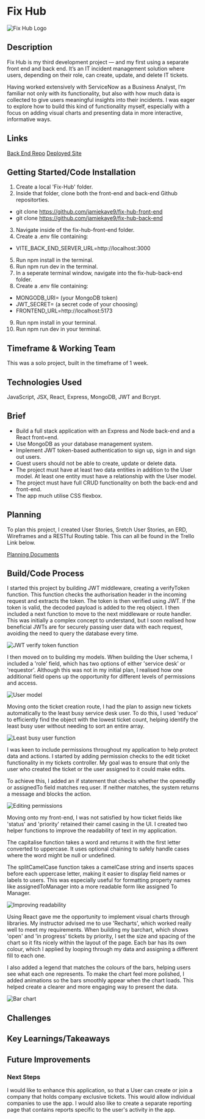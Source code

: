 # Fix Hub

![Fix Hub Logo](/src/assets/Images/fix-hub-logo-background.png)

## Description

Fix Hub is my third development project — and my first using a separate front end and back end. It’s an IT incident management solution where users, depending on their role, can create, update, and delete IT tickets.

Having worked extensively with ServiceNow as a Business Analyst, I’m familiar not only with its functionality, but also with how much data is collected to give users meaningful insights into their incidents. I was eager to explore how to build this kind of functionality myself, especially with a focus on adding visual charts and presenting data in more interactive, informative ways.

## Links

[Back End Repo](https://github.com/jamiekaye9/fix-hub-back-end)
[Deployed Site](https://fix-hub.netlify.app/)

## Getting Started/Code Installation

1. Create a local 'Fix-Hub' folder.
2. Inside that folder, clone both the front-end and back-end Github repositorties.
  - git clone https://github.com/jamiekaye9/fix-hub-front-end
  - git clone https://github.com/jamiekaye9/fix-hub-back-end
3. Navigate inside of the fix-hub-front-end folder.
4. Create a .env file containing:
  - VITE_BACK_END_SERVER_URL=http://localhost:3000
5. Run npm install in the terminal.
6. Run npm run dev in the terminal.
7. In a seperate terminal window, navigate into the fix-hub-back-end folder.
8. Create a .env file containing:
  - MONGODB_URI= (your MongoDB token)
  - JWT_SECRET= (a secret code of your choosing)
  - FRONTEND_URL=http://localhost:5173
9. Run npm install in your terminal.
10. Run npm run dev in your terminal.

## Timeframe & Working Team

This was a solo project, built in the timeframe of 1 week.

## Technologies Used

JavaScript, JSX, React, Express, MongoDB, JWT and Bcrypt.

## Brief

- Build a full stack application with an Express and Node back-end and a React front=end.
- Use MongoDB as your database management system.
- Implement JWT token-based authentication to sign up, sign in and sign out users.
- Guest users should not be able to create, update or delete data.
- The project must have at least two data entities in addition to the User model. At least one entity must have a relationship with the User model.
- The project must have full CRUD functionality on both the back-end and front-end.
- The app much utilise CSS flexbox.

## Planning

To plan this project, I created User Stories, Sretch User Stories, an ERD, Wireframes and a RESTful Routing table. This can all be found in the Trello Link below.

[Planning Documents](https://trello.com/invite/b/67f91687bcd79b3137051789/ATTI296a2474f2f8b7b7e2c65976c1a2dd7571F6699D/fix-hub)

## Build/Code Process

I started this project by building JWT middleware, creating a verifyToken function. This function checks the authorisation header in the incoming request and extracts the token. The token is then verified using JWT. If the token is valid, the decoded payload is added to the req object. I then included a next function to move to the next middleware or route handler. This was initially a complex concept to understand, but I soon realised how beneficial JWTs are for securely passing user data with each request, avoiding the need to query the database every time.

![JWT verify token function](src/assets/Images/token.png)

I then moved on to building my models. When building the User schema, I included a 'role' field, which has two options of either 'service desk' or 'requestor'. Although this was not in my initial plan, I realised how one additional field opens up the opportunity for different levels of permissions and access.

![User model](src/assets/Images/userschema.png)

Moving onto the ticket creation route, I had the plan to assign new tickets automatically to the least busy service desk user. To do this, I used 'reduce' to efficiently find the object with the lowest ticket count, helping identify the least busy user without needing to sort an entire array.

![Least busy user function](src/assets/Images/leastbusyuser.png)

I was keen to include permissions throughout my application to help protect data and actions. I started by adding permission checks to the edit ticket functionality in my tickets controller. My goal was to ensure that only the user who created the ticket or the user assigned to it could make edits.

To achieve this, I added an if statement that checks whether the openedBy or assignedTo field matches req.user. If neither matches, the system returns a message and blocks the action.

![Editing permissions](src/assets/Images/permissions.png)

Moving onto my front-end, I was not satisfied by how ticket fields like 'status' and 'priority' retained their camel casing in the UI. I created two helper functions to improve the readability of text in my application. 

The capitalise function takes a word and returns it with the first letter converted to uppercase. It uses optional chaining to safely handle cases where the word might be null or undefined.

The splitCamelCase function takes a camelCase string and inserts spaces before each uppercase letter, making it easier to display field names or labels to users. This was especially useful for formatting property names like assignedToManager into a more readable form like assigned To Manager.

![Improving readability](src/assets/Images/camelcase.png)

Using React gave me the opportunity to implement visual charts through libraries. My instructor advised me to use 'Recharts', which worked really well to meet my requirements. When building my barchart, which shows 'open' and 'in progress' tickets by priority, I set the size and spacing of the chart so it fits nicely within the layout of the page. Each bar has its own colour, which I applied by looping through my data and assigning a different fill to each one.

I also added a legend that matches the colours of the bars, helping users see what each one represents. To make the chart feel more polished, I added animations so the bars smoothly appear when the chart loads. This helped create a clearer and more engaging way to present the data.

![Bar chart](src/assets/Images/barchart.png)

## Challenges



## Key Learnings/Takeaways

## Future Improvements


### Next Steps
I would like to enhance this application, so that a User can create or join a company that holds company exclusive tickets. This would allow individual companies to use the app. I would also like to create a separate reporting page that contains reports specific to the user's activity in the app.

